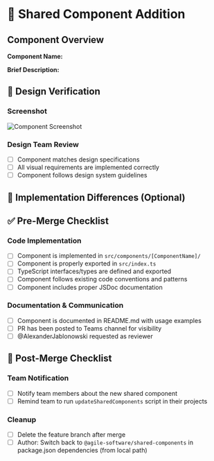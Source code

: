 # 🧩 Shared Component Addition

## Component Overview
**Component Name:** 

**Brief Description:** 
<!-- Provide a short description of what this component does and its primary use cases -->

## 📸 Design Verification
<!-- Please add a screenshot or GIF showing the component in action -->

### Screenshot
![Component Screenshot](<!-- Add your screenshot URL or drag & drop image here -->)

### Design Team Review
- [ ] Component matches design specifications
- [ ] All visual requirements are implemented correctly
- [ ] Component follows design system guidelines

## 🔄 Implementation Differences (Optional)

<!-- If your implementation differs from the original design preview, please explain why and what changes were made -->

## ✅ Pre-Merge Checklist

### Code Implementation
- [ ] Component is implemented in `src/components/[ComponentName]/`
- [ ] Component is properly exported in `src/index.ts`
- [ ] TypeScript interfaces/types are defined and exported
- [ ] Component follows existing code conventions and patterns
- [ ] Component includes proper JSDoc documentation

### Documentation & Communication
- [ ] Component is documented in README.md with usage examples
- [ ] PR has been posted to Teams channel for visibility
- [ ] @AlexanderJablonowski requested as reviewer

## 🚀 Post-Merge Checklist
<!-- Complete these tasks AFTER the PR is merged -->

### Team Notification
- [ ] Notify team members about the new shared component
- [ ] Remind team to run `updateSharedComponents` script in their projects

### Cleanup
- [ ] Delete the feature branch after merge
- [ ] Author: Switch back to `@agile-software/shared-components` in package.json dependencies (from local path)
